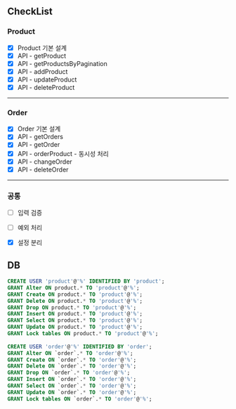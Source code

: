 ## CheckList
### Product 
- [x] Product 기본 설계
- [x] API - getProduct
- [x] API - getProductsByPagination
- [x] API - addProduct
- [x] API - updateProduct
- [x] API - deleteProduct
---
### Order
- [x] Order 기본 설계 
- [x] API - getOrders
- [x] API - getOrder
- [x] API - orderProduct - 동시성 처리
- [x] API - changeOrder
- [x] API - deleteOrder
---
### 공통
- [ ] 입력 검증
- [ ] 예외 처리
- [x] 설정 분리


## DB
```sql
CREATE USER 'product'@'%' IDENTIFIED BY 'product';
GRANT Alter ON product.* TO 'product'@'%';
GRANT Create ON product.* TO 'product'@'%';
GRANT Delete ON product.* TO 'product'@'%';
GRANT Drop ON product.* TO 'product'@'%';
GRANT Insert ON product.* TO 'product'@'%';
GRANT Select ON product.* TO 'product'@'%';
GRANT Update ON product.* TO 'product'@'%';
GRANT Lock tables ON product.* TO 'product'@'%';
           
CREATE USER 'order'@'%' IDENTIFIED BY 'order';
GRANT Alter ON `order`.* TO 'order'@'%';
GRANT Create ON `order`.* TO 'order'@'%';
GRANT Delete ON `order`.* TO 'order'@'%';
GRANT Drop ON `order`.* TO 'order'@'%';
GRANT Insert ON `order`.* TO 'order'@'%';
GRANT Select ON `order`.* TO 'order'@'%';
GRANT Update ON `order`.* TO 'order'@'%';
GRANT Lock tables ON `order`.* TO 'order'@'%';
```